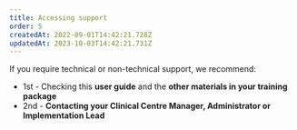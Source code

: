 ```yaml
---
title: Accessing support
order: 5
createdAt: 2022-09-01T14:42:21.728Z
updatedAt: 2023-10-03T14:42:21.731Z
---
```

If you require technical or non-technical support, we recommend:

* 1st - Checking this **user guide** and the **other materials in your training package**
* 2nd - **Contacting your Clinical Centre Manager, Administrator or Implementation Lead**